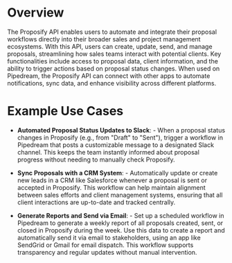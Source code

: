 # Overview

The Proposify API enables users to automate and integrate their proposal workflows directly into their broader sales and project management ecosystems. With this API, users can create, update, send, and manage proposals, streamlining how sales teams interact with potential clients. Key functionalities include access to proposal data, client information, and the ability to trigger actions based on proposal status changes. When used on Pipedream, the Proposify API can connect with other apps to automate notifications, sync data, and enhance visibility across different platforms.

# Example Use Cases

- **Automated Proposal Status Updates to Slack**: - When a proposal status changes in Proposify (e.g., from "Draft" to "Sent"), trigger a workflow in Pipedream that posts a customizable message to a designated Slack channel. This keeps the team instantly informed about proposal progress without needing to manually check Proposify.

- **Sync Proposals with a CRM System**: - Automatically update or create new leads in a CRM like Salesforce whenever a proposal is sent or accepted in Proposify. This workflow can help maintain alignment between sales efforts and client management systems, ensuring that all client interactions are up-to-date and tracked centrally.

- **Generate Reports and Send via Email**: - Set up a scheduled workflow in Pipedream to generate a weekly report of all proposals created, sent, or closed in Proposify during the week. Use this data to create a report and automatically send it via email to stakeholders, using an app like SendGrid or Gmail for email dispatch. This workflow supports transparency and regular updates without manual intervention.

